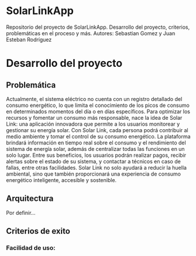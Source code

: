 # SolarLinkApp
Repositorio del proyecto de SolarLinkApp. Desarrollo del proyecto, criterios, problemáticas en el proceso y más. Autores: Sebastian Gomez y Juan Esteban Rodríguez 


# Desarrollo del proyecto

## Problemática 
Actualmente, el sistema eléctrico no cuenta con un registro detallado del consumo energético, lo que limita el conocimiento de los picos de consumo en determinados momentos del día o en días específicos. Para optimizar los recursos y fomentar un consumo más responsable, nace la idea de Solar Link: una aplicación innovadora que permite a los usuarios monitorear y gestionar su energía solar.
Con Solar Link, cada persona podrá contribuir al medio ambiente y tomar el control de su consumo energético. La plataforma brindará información en tiempo real sobre el consumo y el rendimiento del sistema de energía solar, además de centralizar todas las funciones en un solo lugar. Entre sus beneficios, los usuarios podrán realizar pagos, recibir alertas sobre el estado de su sistema, y contactar a técnicos en caso de fallas, entre otras facilidades.
Solar Link no solo ayudará a reducir la huella ambiental, sino que también proporcionará una experiencia de consumo energético inteligente, accesible y sostenible.

## Arquitectura 
Por definir...

## Criterios de exito
 ### Facilidad de uso: 
